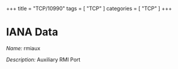 +++
title = "TCP/10990"
tags = [ "TCP" ]
categories = [ "TCP" ]
+++

# IANA Data

_Name:_ rmiaux

_Description:_ Auxiliary RMI Port


